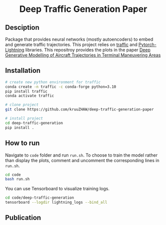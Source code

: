 <div align="center">    
 
# Deep Traffic Generation Paper
<!--
[![Paper](http://img.shields.io/badge/paper-arxiv.1001.2234-B31B1B.svg)](https://www.nature.com/articles/nature14539)
[![Conference](http://img.shields.io/badge/NeurIPS-2019-4b44ce.svg)](https://papers.nips.cc/book/advances-in-neural-information-processing-systems-31-2018)
[![Conference](http://img.shields.io/badge/ICLR-2019-4b44ce.svg)](https://papers.nips.cc/book/advances-in-neural-information-processing-systems-31-2018)
[![Conference](http://img.shields.io/badge/AnyConference-year-4b44ce.svg)](https://papers.nips.cc/book/advances-in-neural-information-processing-systems-31-2018)  

ARXIV   
[![Paper](http://img.shields.io/badge/arxiv-math.co:1480.1111-B31B1B.svg)](https://www.nature.com/articles/nature14539)

![CI testing](https://github.com/PyTorchLightning/deep-learning-project-template/workflows/CI%20testing/badge.svg?branch=master&event=push)
-->

<!--  
Conference   
-->   
</div>

## Desciption
Package that provides neural networks (mostly autoencoders) to embed and generate traffic trajectories. This project relies on [traffic](https://traffic-viz.github.io/) and [Pytorch-Lightning](https://www.pytorchlightning.ai/) libraries. This repositroy provides the plots in the paper [Deep Generative Modelling of Aircraft Trajectories in Terminal Maneuvering Areas](https://papers.ssrn.com/sol3/papers.cfm?abstract_id=4254106)

## Installation
```bash
# create new python environment for traffic
conda create -n traffic -c conda-forge python=3.10
pip install traffic
conda activate traffic

# clone project   
git clone https://github.com/kruuZHAW/deep-traffic-generation-paper

# install project
cd deep-traffic-generation
pip install .
```

## How to run 
 Navigate to `code` folder and run `run.sh`. To choose to train the model rather than display the plots, comment and uncomment the corresponding lines in `run.sh`.   
 
 ```bash
cd code
bash run.sh
```

You can use Tensorboard to visualize training logs.

```bash
cd code/deep-traffic-generation
tensorboard --logdir lightning_logs --bind_all
```

## Publication
